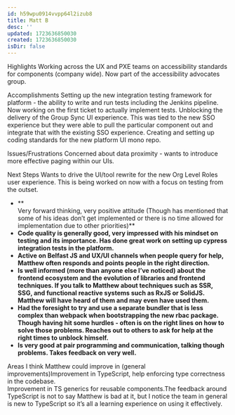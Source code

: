 ```yaml
---
id: h59wpu0914vvpp64l2izub8
title: Matt B
desc: ''
updated: 1723636850030
created: 1723636850030
isDir: false
---
```

Highlights
Working across the UX and PXE teams on accessibility standards for components (company wide). Now part of the accessibility advocates group.

Accomplishments
Setting up the new integration testing framework for platform - the ability to write and run tests including the Jenkins pipeline. Now working on the first ticket to actually implement tests.
Unblocking the delivery of the Group Sync UI experience. This was tied to the new SSO experience but they were able to pull the particular component out and integrate that with the existing SSO experience.
Creating and setting up coding standards for the new platform UI mono repo.

Issues/Frustrations
Concerned about data proximity - wants to introduce more effective paging within our UIs.

Next Steps
Wants to drive the UI/tool rewrite for the new Org Level Roles user experience. This is being worked on now with a focus on testing from the outset.

-   **  
    Very forward thinking, very positive attitude (Though has mentioned that some of his ideas don’t get implemented or there is no time allowed for implementation due to other priorities)**
-   **Code quality is generally good, very impressed with his mindset on testing and its importance. Has done great work on setting up cypress integration tests in the platform.**
-   **Active on Belfast JS and UX/UI channels when people query for help, Matthew often responds and points people in the right direction.**
-   **Is well informed (more than anyone else I’ve noticed) about the frontend ecosystem and the evolution of libraries and frontend techniques. If you talk to Matthew about techniques such as SSR, SSG, and functional reactive systems such as RxJS or SolidJS. Matthew will have heard of them and may even have used them.**
-   **Had the foresight to try and use a separate bundler that is less complex than webpack when bootstrapping the new rbac package. Though having hit some hurdles - often is on the right lines on how to solve those problems. Reaches out to others to ask for help at the right times to unblock himself.**
-   **Is very good at pair programming and communication, talking though problems. Takes feedback on very well.**

Areas I think Matthew could improve in (general improvements)Improvement in TypeScript, help enforcing type correctness in the codebase.  
Improvement in TS generics for reusable components.The feedback around TypeScript is not to say Matthew is bad at it, but I notice the team in general is new to TypeScript so it’s all a learning experience on using it effectively.